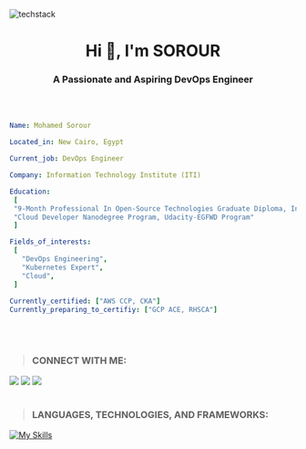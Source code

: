 ![techstack](https://user-images.githubusercontent.com/52347812/137624699-ce6bb7ee-eb84-46f1-ac69-c4b78b22db90.png)
<h1 align="center">Hi 👋, I'm SOROUR</h1>
<h3 align="center">A Passionate and Aspiring DevOps Engineer</h3>
<br></br>

 ```yaml
Name: Mohamed Sorour

Located_in: New Cairo, Egypt

Current_job: DevOps Engineer

Company: Information Technology Institute (ITI)

Education:
  [
  "9-Month Professional In Open-Source Technologies Graduate Diploma, Information Technology Institute (ITI)",
  "Cloud Developer Nanodegree Program, Udacity-EGFWD Program"
  ]

Fields_of_interests:
  [
    "DevOps Engineering",
    "Kubernetes Expert",
    "Cloud",
  ]
  
Currently_certified: ["AWS CCP, CKA"]
Currently_preparing_to_certifiy: ["GCP ACE, RHSCA"]
```
<br></br>
>### CONNECT WITH ME: 
<!-- [![My socials](https://skillicons.dev/icons?i=linkedin,twitter,github)](https://skillicons.dev) -->
[<img src="https://img.shields.io/badge/linkedin-%230077b5.svg?&style=for-the-badge&logo=linkedin&logoColor=white" />][linkedin]
[<img src ="https://img.shields.io/badge/github-%23333.svg?&style=for-the-badge&logo=github&logoColor=white"/>][github]
[<img src= "https://img.shields.io/twitter/follow/SajiyaSalat?label=Twitter&logo=twitter&style=for-the-badge&color=blue"/>][twitter]
<br></br> 
> ### LANGUAGES, TECHNOLOGIES, AND FRAMEWORKS:
[![My Skills](https://skillicons.dev/icons?i=aws,gcp,azure,linux,docker,kubernetes,ansible,jenkins,githubactions,py,bash,mysql,mongodb,kafka,prometheus,git,java,maven,react,angular,nodejs,django,,&perline=6)](https://skillicons.dev)
 

 [linkedin]: https://www.linkedin.com/in/mohamedsorour1998
 [github]: https://github.com/mohamedsorour1998
 [twitter]: https://twitter.com/MohamedSorour98
